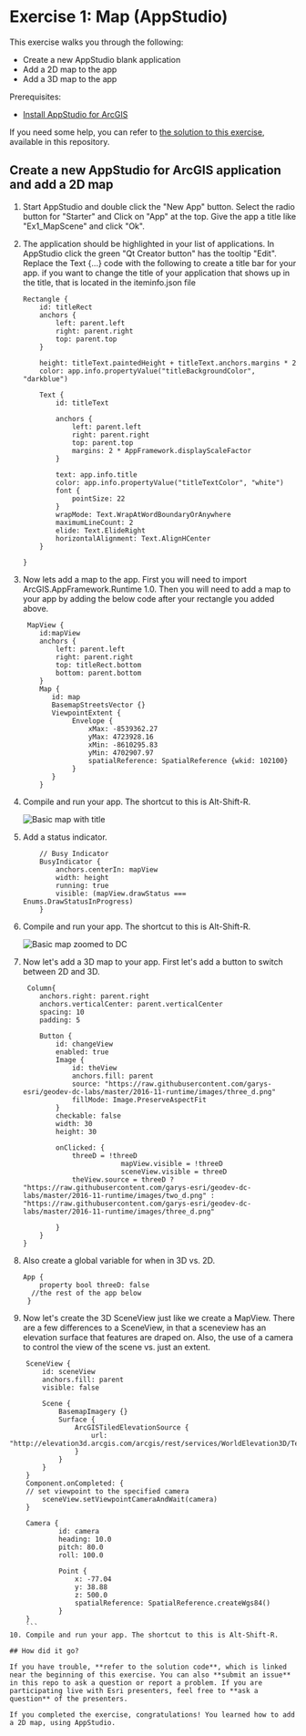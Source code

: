 # Exercise 1: Map (AppStudio)

This exercise walks you through the following:

- Create a new AppStudio blank application
- Add a 2D map to the app
- Add a 3D map to the app 


Prerequisites:

- [Install AppStudio for ArcGIS](http://doc.arcgis.com/en/appstudio/download/)

If you need some help, you can refer to [the solution to this exercise](../../solutions/AppStudio/Ex1_MapScene), available in this repository.

## Create a new AppStudio for ArcGIS application and add a 2D map
1. Start AppStudio and double click the "New App" button.  Select the radio button for "Starter" and Click on "App" at the top.  Give the app a title like "Ex1_MapScene" and click "Ok".
    

2. The application should be highlighted in your list of applications.  In AppStudio click the green "Qt Creator button" has the tooltip "Edit".  Replace the Text {...} code with the following to create a title bar for your app.  if you want to change the title of your application that shows up in the title, that is located in the iteminfo.json file
    
    ```
    Rectangle {
        id: titleRect
        anchors {
            left: parent.left
            right: parent.right
            top: parent.top
        }

        height: titleText.paintedHeight + titleText.anchors.margins * 2
        color: app.info.propertyValue("titleBackgroundColor", "darkblue")

        Text {
            id: titleText

            anchors {
                left: parent.left
                right: parent.right
                top: parent.top
                margins: 2 * AppFramework.displayScaleFactor
            }

            text: app.info.title
            color: app.info.propertyValue("titleTextColor", "white")
            font {
                pointSize: 22
            }
            wrapMode: Text.WrapAtWordBoundaryOrAnywhere
            maximumLineCount: 2
            elide: Text.ElideRight
            horizontalAlignment: Text.AlignHCenter
        }

    }
    ```
3. Now lets add a map to the app.  First you will need to import ArcGIS.AppFramework.Runtime 1.0. Then you will need to add a map to your app by adding the below code after your rectangle you added above.

    ```
     MapView {
        id:mapView
        anchors {
            left: parent.left
            right: parent.right
            top: titleRect.bottom
            bottom: parent.bottom
        }
        Map {
           id: map
           BasemapStreetsVector {}
           ViewpointExtent {
                Envelope {
                    xMax: -8539362.27
                    yMax: 4723928.16
                    xMin: -8610295.83
                    yMin: 4702907.97
                    spatialReference: SpatialReference {wkid: 102100}
                }
           }
        }
    ```
4. Compile and run your app. The shortcut to this is Alt-Shift-R.

    ![Basic map with title](01-basic-map-app.PNG)
    
5. Add a status indicator.

    ```
        // Busy Indicator
        BusyIndicator {
            anchors.centerIn: mapView
            width: height
            running: true
            visible: (mapView.drawStatus === Enums.DrawStatusInProgress)
        }
    ```
    
6. Compile and run your app. The shortcut to this is Alt-Shift-R.

    ![Basic map zoomed to DC](02-basic-map-app-zoomed.PNG)
    
7.  Now let's add a 3D map to your app.  First let's add a button to switch between 2D and 3D.
    ```
     Column{
        anchors.right: parent.right
        anchors.verticalCenter: parent.verticalCenter
        spacing: 10
        padding: 5

        Button {
            id: changeView
            enabled: true
            Image {
                id: theView
                anchors.fill: parent
                source: "https://raw.githubusercontent.com/garys-esri/geodev-dc-labs/master/2016-11-runtime/images/three_d.png"
                fillMode: Image.PreserveAspectFit
            }
            checkable: false
            width: 30
            height: 30

            onClicked: {
                threeD = !threeD
                            mapView.visible = !threeD
                            sceneView.visible = threeD
                theView.source = threeD ? "https://raw.githubusercontent.com/garys-esri/geodev-dc-labs/master/2016-11-runtime/images/two_d.png" : "https://raw.githubusercontent.com/garys-esri/geodev-dc-labs/master/2016-11-runtime/images/three_d.png"

            }
        }
    }
    ```
8.  Also create a global variable for when in 3D vs. 2D.
    ```
    App {
        property bool threeD: false
      //the rest of the app below  
     }
    ```
9.  Now let's create the 3D SceneView just like we create a MapView.  There are a few differences to a SceneView, in that a sceneview has an elevation surface that features are draped on. Also, the use of a camera to control the view of the scene vs. just an extent. 
```
    SceneView {
        id: sceneView
        anchors.fill: parent
        visible: false

        Scene {
            BasemapImagery {}
            Surface {
                ArcGISTiledElevationSource {
                    url: "http://elevation3d.arcgis.com/arcgis/rest/services/WorldElevation3D/Terrain3D/ImageServer"
                }
            }
        }
    }
    Component.onCompleted: {
    // set viewpoint to the specified camera
        sceneView.setViewpointCameraAndWait(camera)
    }

    Camera {
            id: camera
            heading: 10.0
            pitch: 80.0
            roll: 100.0

            Point {
                x: -77.04
                y: 38.88
                z: 500.0
                spatialReference: SpatialReference.createWgs84()
            }
    }
    ```
10. Compile and run your app. The shortcut to this is Alt-Shift-R.

## How did it go?

If you have trouble, **refer to the solution code**, which is linked near the beginning of this exercise. You can also **submit an issue** in this repo to ask a question or report a problem. If you are participating live with Esri presenters, feel free to **ask a question** of the presenters.

If you completed the exercise, congratulations! You learned how to add a 2D map, using AppStudio.

